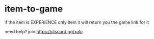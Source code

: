# item-to-game
if the item is EXPERIENCE only item it will return you the game link for it


need help? join https://discord.gg/xolo
